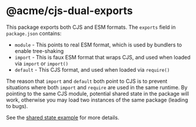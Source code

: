 # @acme/cjs-dual-exports

This package exports both CJS and ESM formats. The `exports` field in `package.json` contains:

- `module` - This points to real ESM format, which is used by bundlers to enable tree-shaking
- `import` - This is faux ESM format that wraps CJS, and used when loaded via `import` or `import()`
- `default` - This CJS format, and used when loaded via `require()`

The reason that `import` and `default` both point to CJS is to prevent situations where both `import` and `require` are used in the same runtime. By pointing to the same CJS module, potential shared state in the package will work, otherwise you may load two instances of the same package (leading to bugs).

See the [shared state example](../../examples-misc/shared-state) for more details.

